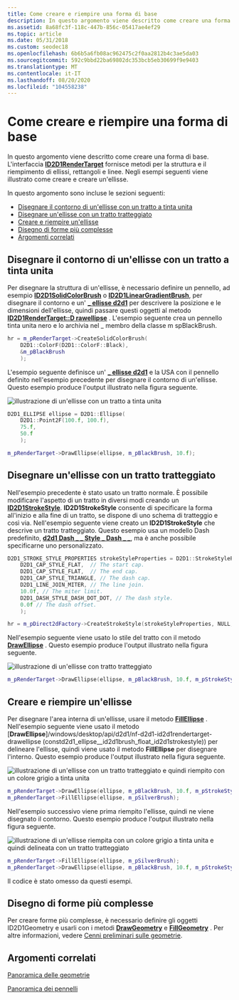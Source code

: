 ```yaml
---
title: Come creare e riempire una forma di base
description: In questo argomento viene descritto come creare una forma di base.
ms.assetid: 8a68fc3f-118c-447b-856c-05417ae4ef29
ms.topic: article
ms.date: 05/31/2018
ms.custom: seodec18
ms.openlocfilehash: 6b6b5a6fb08ac962475c2f0aa2812b4c3ae5da03
ms.sourcegitcommit: 592c9bbd22ba69802dc353bcb5eb30699f9e9403
ms.translationtype: MT
ms.contentlocale: it-IT
ms.lasthandoff: 08/20/2020
ms.locfileid: "104558238"
---
```

# <a name="how-to-draw-and-fill-a-basic-shape"></a>Come creare e riempire una forma di base

In questo argomento viene descritto come creare una forma di base. L'interfaccia [**ID2D1RenderTarget**](/windows/win32/api/d2d1/nn-d2d1-id2d1rendertarget) fornisce metodi per la struttura e il riempimento di ellissi, rettangoli e linee. Negli esempi seguenti viene illustrato come creare e creare un'ellisse.

In questo argomento sono incluse le sezioni seguenti:

-   [Disegnare il contorno di un'ellisse con un tratto a tinta unita](#draw-the-outline-of-an-ellipse-with-a-solid-stroke)
-   [Disegnare un'ellisse con un tratto tratteggiato](#draw-an-ellipse-with-a-dashed-stroke)
-   [Creare e riempire un'ellisse](#draw-and-fill-an-ellipse)
-   [Disegno di forme più complesse](#drawing-more-complex-shapes)
-   [Argomenti correlati](#related-topics)

## <a name="draw-the-outline-of-an-ellipse-with-a-solid-stroke"></a>Disegnare il contorno di un'ellisse con un tratto a tinta unita

Per disegnare la struttura di un'ellisse, è necessario definire un pennello, ad esempio [**ID2D1SolidColorBrush**](/windows/win32/api/d2d1/nn-d2d1-id2d1solidcolorbrush) o [**ID2D1LinearGradientBrush**](/windows/win32/api/d2d1/nn-d2d1-id2d1lineargradientbrush), per disegnare il contorno e un' [**\_ ellisse d2d1**](/windows/desktop/api/d2d1/ns-d2d1-d2d1_ellipse) per descrivere la posizione e le dimensioni dell'ellisse, quindi passare questi oggetti al metodo [**ID2D1RenderTarget::D rawellipse**](/windows/desktop/api/d2d1/nf-d2d1-id2d1rendertarget-drawellipse(constd2d1_ellipse__id2d1brush_float_id2d1strokestyle)) . L'esempio seguente crea un pennello tinta unita nero e lo archivia nel \_ membro della classe m spBlackBrush.


```C++
hr = m_pRenderTarget->CreateSolidColorBrush(
    D2D1::ColorF(D2D1::ColorF::Black),
    &m_pBlackBrush
    );
```



L'esempio seguente definisce un' [**\_ ellisse d2d1**](/windows/desktop/api/d2d1/ns-d2d1-d2d1_ellipse) e la USA con il pennello definito nell'esempio precedente per disegnare il contorno di un'ellisse. Questo esempio produce l'output illustrato nella figura seguente.

![illustrazione di un'ellisse con un tratto a tinta unita](images/drawandfillellipseexample-1.png)


```C++
D2D1_ELLIPSE ellipse = D2D1::Ellipse(
    D2D1::Point2F(100.f, 100.f),
    75.f,
    50.f
    );

m_pRenderTarget->DrawEllipse(ellipse, m_pBlackBrush, 10.f);
```



## <a name="draw-an-ellipse-with-a-dashed-stroke"></a>Disegnare un'ellisse con un tratto tratteggiato

Nell'esempio precedente è stato usato un tratto normale. È possibile modificare l'aspetto di un tratto in diversi modi creando un [**ID2D1StrokeStyle**](/windows/win32/api/d2d1/nn-d2d1-id2d1strokestyle). **ID2D1StrokeStyle** consente di specificare la forma all'inizio e alla fine di un tratto, se dispone di uno schema di tratteggio e così via. Nell'esempio seguente viene creato un **ID2D1StrokeStyle** che descrive un tratto tratteggiato. Questo esempio usa un modello Dash predefinito, [**d2d1 Dash \_ \_ Style \_ Dash \_ \_**](/windows/desktop/api/d2d1/ne-d2d1-d2d1_dash_style), ma è anche possibile specificarne uno personalizzato.


```C++
D2D1_STROKE_STYLE_PROPERTIES strokeStyleProperties = D2D1::StrokeStyleProperties(
    D2D1_CAP_STYLE_FLAT,  // The start cap.
    D2D1_CAP_STYLE_FLAT,  // The end cap.
    D2D1_CAP_STYLE_TRIANGLE, // The dash cap.
    D2D1_LINE_JOIN_MITER, // The line join.
    10.0f, // The miter limit.
    D2D1_DASH_STYLE_DASH_DOT_DOT, // The dash style.
    0.0f // The dash offset.
    );

hr = m_pDirect2dFactory->CreateStrokeStyle(strokeStyleProperties, NULL, 0, &m_pStrokeStyle);

```



Nell'esempio seguente viene usato lo stile del tratto con il metodo [**DrawEllipse**](/windows/desktop/api/d2d1/nf-d2d1-id2d1rendertarget-drawellipse(constd2d1_ellipse__id2d1brush_float_id2d1strokestyle)) . Questo esempio produce l'output illustrato nella figura seguente.

![illustrazione di un'ellisse con tratto tratteggiato](images/drawandfillellipseexample-2.png)


```C++
m_pRenderTarget->DrawEllipse(ellipse, m_pBlackBrush, 10.f, m_pStrokeStyle);
```



## <a name="draw-and-fill-an-ellipse"></a>Creare e riempire un'ellisse

Per disegnare l'area interna di un'ellisse, usare il metodo [**FillEllipse**](/windows/desktop/api/d2d1/nf-d2d1-id2d1rendertarget-fillellipse(constd2d1_ellipse__id2d1brush)) . Nell'esempio seguente viene usato il metodo [**DrawEllipse**]/windows/desktop/api/d2d1/nf-d2d1-id2d1rendertarget-drawellipse (constd2d1_ellipse__id2d1brush_float_id2d1strokestyle)) per delineare l'ellisse, quindi viene usato il metodo **FillEllipse** per disegnare l'interno. Questo esempio produce l'output illustrato nella figura seguente.

![illustrazione di un'ellisse con un tratto tratteggiato e quindi riempito con un colore grigio a tinta unita](images/drawandfillellipseexample-3.png)


```C++
m_pRenderTarget->DrawEllipse(ellipse, m_pBlackBrush, 10.f, m_pStrokeStyle);
m_pRenderTarget->FillEllipse(ellipse, m_pSilverBrush);
```



Nell'esempio successivo viene prima riempito l'ellisse, quindi ne viene disegnato il contorno. Questo esempio produce l'output illustrato nella figura seguente.

![illustrazione di un'ellisse riempita con un colore grigio a tinta unita e quindi delineata con un tratto tratteggiato](images/drawandfillellipseexample-4.png)


```C++
m_pRenderTarget->FillEllipse(ellipse, m_pSilverBrush);
m_pRenderTarget->DrawEllipse(ellipse, m_pBlackBrush, 10.f, m_pStrokeStyle);
```



Il codice è stato omesso da questi esempi.

## <a name="drawing-more-complex-shapes"></a>Disegno di forme più complesse

Per creare forme più complesse, è necessario definire gli oggetti ID2D1Geometry e usarli con i metodi [**DrawGeometry**](/windows/win32/api/d2d1/nf-d2d1-id2d1rendertarget-drawgeometry) e [**FillGeometry**](/windows/win32/api/d2d1/nf-d2d1-id2d1rendertarget-fillgeometry) . Per altre informazioni, vedere [Cenni preliminari sulle geometrie](direct2d-geometries-overview.md).

## <a name="related-topics"></a>Argomenti correlati

<dl> <dt>

[Panoramica delle geometrie](direct2d-geometries-overview.md)
</dt> <dt>

[Panoramica dei pennelli](direct2d-brushes-overview.md)
</dt> </dl>

 

 